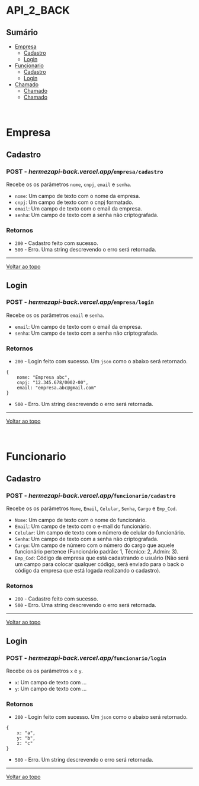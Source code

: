 # API_2_BACK

## Sumário
* [Empresa](#empresa)
    * [Cadastro](#empresa.cadastro)
    * [Login](#empresa.login)
* [Funcionario](#funcionario)
    * [Cadastro](#funcionario.cadastro)
    * [Login](#funcionario.login)
* [Chamado](#chamado)
    * [Chamado](#chamado)
    * [Chamado](#chamado)

<br>

# Empresa <span id="empresa"></span>
## Cadastro <span id="empresa.cadastro"></span>
### POST - *hermezapi-back.vercel.app/*`empresa/cadastro`
Recebe os os parâmetros `nome`, `cnpj`, `email` e `senha`.
* `nome`: Um campo de texto com o nome da empresa.
* `cnpj`: Um campo de texto com o cnpj formatado.
* `email`: Um campo de texto com o email da empresa.
* `senha`: Um campo de texto com a senha não criptografada.

### Retornos
* `200` - Cadastro feito com sucesso.
* `500` - Erro. Uma string descrevendo o erro será retornada.
<hr>

[Voltar ao topo](#sumário)

## Login <span id="empresa.login"></span>
### POST - *hermezapi-back.vercel.app/*`empresa/login`
Recebe os os parâmetros `email` e `senha`.
* `email`: Um campo de texto com o email da empresa.
* `senha`: Um campo de texto com a senha não criptografada.

### Retornos
* `200` - Login feito com sucesso. Um `json` como o abaixo será retornado.
```
{
    nome: "Empresa abc",
    cnpj: "12.345.678/0002-00",
    email: "empresa.abc@gmail.com"
}
```
* `500` - Erro. Um string descrevendo o erro será retornada.
<hr>

[Voltar ao topo](#sumário)

<br>

# Funcionario <span id="funcionario"></span>
## Cadastro <span id="funcionario.cadastro"></span>
### POST - *hermezapi-back.vercel.app/*`funcionario/cadastro`
Recebe os os parâmetros `Nome`, <!-- `Função`,  --> `Email`, `Celular`, `Senha`, `Cargo` e `Emp_Cod`.
* `Nome`: Um campo de texto com o nome do funcionário.
* `Email`: Um campo de texto com o e-mail do funcionário.
* `Celular`: Um campo de texto com o número de celular do funcionário.
* `Senha`: Um campo de texto com a senha não criptografada.
* `Cargo`: Um campo de número com o número do cargo que aquele funcionário pertence (Funcionário padrão: 1, Técnico: 2, Admin: 3).
* `Emp_Cod`: Código da empresa que está cadastrando o usuário (Não será um campo para colocar qualquer código, será enviado para o back o código da empresa que está logada realizando o cadastro).
<!-- * `Função`: Um campo de número com o número do cargo que aquele funcionário pertence (). -->

### Retornos
* `200` - Cadastro feito com sucesso.
* `500` - Erro. Uma string descrevendo o erro será retornada.
<hr>

[Voltar ao topo](#sumário)

## Login <span id="funcionario.login"></span>
### POST - *hermezapi-back.vercel.app/*`funcionario/login`
Recebe os os parâmetros `x` e `y`.
* `x`: Um campo de texto com ...
* `y`: Um campo de texto com ...

### Retornos
* `200` - Login feito com sucesso. Um `json` como o abaixo será retornado.
```
{
    x: "a",
    y: "b",
    z: "c"
}
```
* `500` - Erro. Um string descrevendo o erro será retornada.
<hr>

[Voltar ao topo](#sumário)


